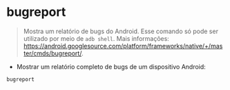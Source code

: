 # bugreport

> Mostra um relatório de bugs do Android.
> Esse comando só pode ser utilizado por meio de `adb shell`.
> Mais informações: <https://android.googlesource.com/platform/frameworks/native/+/master/cmds/bugreport/>.

- Mostrar um relatório completo de bugs de um dispositivo Android:

`bugreport`
